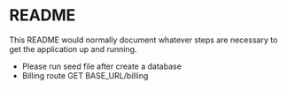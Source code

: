 # README

This README would normally document whatever steps are necessary to get the
application up and running.

* Please run seed file after create a database
* Billing route GET BASE_URL/billing